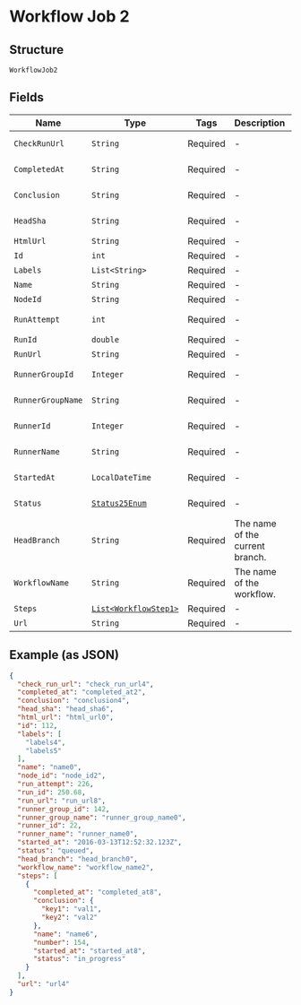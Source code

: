 
# Workflow Job 2

## Structure

`WorkflowJob2`

## Fields

| Name | Type | Tags | Description | Getter | Setter |
|  --- | --- | --- | --- | --- | --- |
| `CheckRunUrl` | `String` | Required | - | String getCheckRunUrl() | setCheckRunUrl(String checkRunUrl) |
| `CompletedAt` | `String` | Required | - | String getCompletedAt() | setCompletedAt(String completedAt) |
| `Conclusion` | `String` | Required | - | String getConclusion() | setConclusion(String conclusion) |
| `HeadSha` | `String` | Required | - | String getHeadSha() | setHeadSha(String headSha) |
| `HtmlUrl` | `String` | Required | - | String getHtmlUrl() | setHtmlUrl(String htmlUrl) |
| `Id` | `int` | Required | - | int getId() | setId(int id) |
| `Labels` | `List<String>` | Required | - | List<String> getLabels() | setLabels(List<String> labels) |
| `Name` | `String` | Required | - | String getName() | setName(String name) |
| `NodeId` | `String` | Required | - | String getNodeId() | setNodeId(String nodeId) |
| `RunAttempt` | `int` | Required | - | int getRunAttempt() | setRunAttempt(int runAttempt) |
| `RunId` | `double` | Required | - | double getRunId() | setRunId(double runId) |
| `RunUrl` | `String` | Required | - | String getRunUrl() | setRunUrl(String runUrl) |
| `RunnerGroupId` | `Integer` | Required | - | Integer getRunnerGroupId() | setRunnerGroupId(Integer runnerGroupId) |
| `RunnerGroupName` | `String` | Required | - | String getRunnerGroupName() | setRunnerGroupName(String runnerGroupName) |
| `RunnerId` | `Integer` | Required | - | Integer getRunnerId() | setRunnerId(Integer runnerId) |
| `RunnerName` | `String` | Required | - | String getRunnerName() | setRunnerName(String runnerName) |
| `StartedAt` | `LocalDateTime` | Required | - | LocalDateTime getStartedAt() | setStartedAt(LocalDateTime startedAt) |
| `Status` | [`Status25Enum`](../../doc/models/status-25-enum.md) | Required | - | Status25Enum getStatus() | setStatus(Status25Enum status) |
| `HeadBranch` | `String` | Required | The name of the current branch. | String getHeadBranch() | setHeadBranch(String headBranch) |
| `WorkflowName` | `String` | Required | The name of the workflow. | String getWorkflowName() | setWorkflowName(String workflowName) |
| `Steps` | [`List<WorkflowStep1>`](../../doc/models/workflow-step-1.md) | Required | - | List<WorkflowStep1> getSteps() | setSteps(List<WorkflowStep1> steps) |
| `Url` | `String` | Required | - | String getUrl() | setUrl(String url) |

## Example (as JSON)

```json
{
  "check_run_url": "check_run_url4",
  "completed_at": "completed_at2",
  "conclusion": "conclusion4",
  "head_sha": "head_sha6",
  "html_url": "html_url0",
  "id": 112,
  "labels": [
    "labels4",
    "labels5"
  ],
  "name": "name0",
  "node_id": "node_id2",
  "run_attempt": 226,
  "run_id": 250.68,
  "run_url": "run_url8",
  "runner_group_id": 142,
  "runner_group_name": "runner_group_name0",
  "runner_id": 22,
  "runner_name": "runner_name0",
  "started_at": "2016-03-13T12:52:32.123Z",
  "status": "queued",
  "head_branch": "head_branch0",
  "workflow_name": "workflow_name2",
  "steps": [
    {
      "completed_at": "completed_at8",
      "conclusion": {
        "key1": "val1",
        "key2": "val2"
      },
      "name": "name6",
      "number": 154,
      "started_at": "started_at8",
      "status": "in_progress"
    }
  ],
  "url": "url4"
}
```

